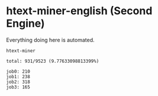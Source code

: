 # htext-miner-english (Second Engine)

Everything doing here is automated.

```
htext-miner

total: 931/9523 (9.77633098813399%)

job0: 210
job1: 238
job2: 318
job3: 165
```